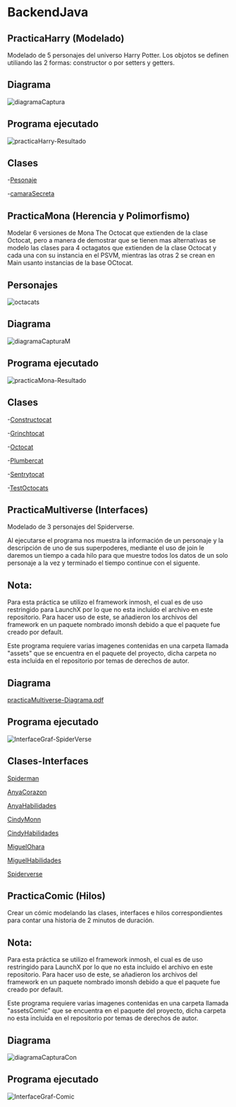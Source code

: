 # BackendJava

## PracticaHarry (Modelado)
Modelado de 5 personajes del universo Harry Potter. Los objotos se definen utiliando las 2 formas: constructor o por setters y getters.

## Diagrama
![diagramaCaptura](https://user-images.githubusercontent.com/99112892/166394709-d40bd1e0-c51b-431f-bf68-bc55c04fcd3e.png)

## Programa ejecutado
![practicaHarry-Resultado](https://user-images.githubusercontent.com/99112892/166394412-bf7a1b33-08e9-41a1-a9c9-fefc2fb674d1.png)

## Clases
-[Pesonaje](https://github.com/RodolfoMorquecho/BackendJava/blob/main/practicaHarry/Personaje.java)

-[camaraSecreta](https://github.com/RodolfoMorquecho/BackendJava/blob/main/practicaHarry/camaraSecreta.java)



## PracticaMona (Herencia y Polimorfismo)
Modelar 6 versiones de Mona The Octocat que extienden de la clase Octocat, pero a manera de demostrar que se tienen mas alternativas se modelo las clases para 4 octagatos que extienden de la clase Octocat y cada una con su instancia en el PSVM, mientras las otras 2 se crean en Main usanto instancias de la base OCtocat.

## Personajes
![octacats](https://user-images.githubusercontent.com/99112892/166396989-86939dc3-db71-450f-a6d6-4d54a17f0fbd.png)

## Diagrama
![diagramaCapturaM](https://user-images.githubusercontent.com/99112892/166395643-2154bf02-c23f-4f59-a198-6941c98e9278.png)

## Programa ejecutado
![practicaMona-Resultado](https://user-images.githubusercontent.com/99112892/166395679-bdd959b8-7a77-45ef-a915-83d4154e3512.png)

## Clases
-[Constructocat](https://github.com/RodolfoMorquecho/BackendJava/blob/main/practicaMona/Constructocat.java)

-[Grinchtocat](https://github.com/RodolfoMorquecho/BackendJava/blob/main/practicaMona/Grinchtocat.java)

-[Octocat](https://github.com/RodolfoMorquecho/BackendJava/blob/main/practicaMona/Octocat.java)

-[Plumbercat](https://github.com/RodolfoMorquecho/BackendJava/blob/main/practicaMona/Plumbercat.java)

-[Sentrytocat](https://github.com/RodolfoMorquecho/BackendJava/blob/main/practicaMona/Sentrytocat.java)

-[TestOctocats](https://github.com/RodolfoMorquecho/BackendJava/blob/main/practicaMona/TestOctacats.java)

## PracticaMultiverse (Interfaces)
Modelado de 3 personajes del Spiderverse.

Al ejecutarse el programa nos muestra la información de un personaje y la descripción de uno de sus superpoderes, mediante el uso de join le daremos un tiempo a cada hilo para que muestre todos los datos de un solo personaje a la vez y terminado el tiempo continue con el siguente.

## Nota:
Para esta práctica se utilizo el framework inmosh, el cual es de uso restringido para LaunchX por lo que no esta incluido el archivo en este repositorio.
Para hacer uso de este, se añadieron los archivos del framework en un paquete nombrado imonsh debido a que el paquete fue creado por default.

Este programa requiere varias imagenes contenidas en una carpeta llamada "assets" que se encuentra en el paquete del proyecto, dicha carpeta no esta incluida en el repositorio por temas de derechos de autor. 

## Diagrama

[practicaMultiverse-Diagrama.pdf](https://github.com/RodolfoMorquecho/BackendJava/files/8608079/practicaMultiverse-Diagrama.pdf)


## Programa ejecutado

![InterfaceGraf-SpiderVerse](https://user-images.githubusercontent.com/99112892/166399859-f93afd56-2cf4-44e7-a570-6168f6c149ab.gif)

## Clases-Interfaces


[Spiderman](https://github.com/RodolfoMorquecho/BackendJava/blob/main/practicaMultiverse/Spiderman.java)

[AnyaCorazon](https://github.com/RodolfoMorquecho/BackendJava/blob/main/practicaMultiverse/AnyaCorazon.java)

[AnyaHabilidades](https://github.com/RodolfoMorquecho/BackendJava/blob/main/practicaMultiverse/AnyaHabilidades.java)

[CindyMonn](https://github.com/RodolfoMorquecho/BackendJava/blob/main/practicaMultiverse/CindyMoon.java)

[CindyHabilidades](https://github.com/RodolfoMorquecho/BackendJava/blob/main/practicaMultiverse/CindyHabilidades.java)

[MiguelOhara](https://github.com/RodolfoMorquecho/BackendJava/blob/main/practicaMultiverse/MiguelOhara.java)

[MiguelHabilidades](https://github.com/RodolfoMorquecho/BackendJava/blob/main/practicaMultiverse/MiguelHabilidades.java)

[Spiderverse](https://github.com/RodolfoMorquecho/BackendJava/blob/main/practicaMultiverse/SpiderVerse.java)


## PracticaComic (Hilos)
Crear un cómic modelando las clases, interfaces e hilos correspondientes para contar una historia de 2 minutos de duración.

## Nota:
Para esta práctica se utilizo el framework inmosh, el cual es de uso restringido para LaunchX por lo que no esta incluido el archivo en este repositorio.
Para hacer uso de este, se añadieron los archivos del framework en un paquete nombrado imonsh debido a que el paquete fue creado por default.

Este programa requiere varias imagenes contenidas en una carpeta llamada "assetsComic" que se encuentra en el paquete del proyecto, dicha carpeta no esta incluida en el repositorio por temas de derechos de autor. 

## Diagrama
![diagramaCapturaCon](https://user-images.githubusercontent.com/99112892/166400392-32e583fd-0fc4-4a30-bf96-47dbd1492441.png)

## Programa ejecutado

![InterfaceGraf-Comic](https://user-images.githubusercontent.com/99112892/166400452-697ab8b0-2cb0-4383-b23f-66c2d9b7128a.gif)


